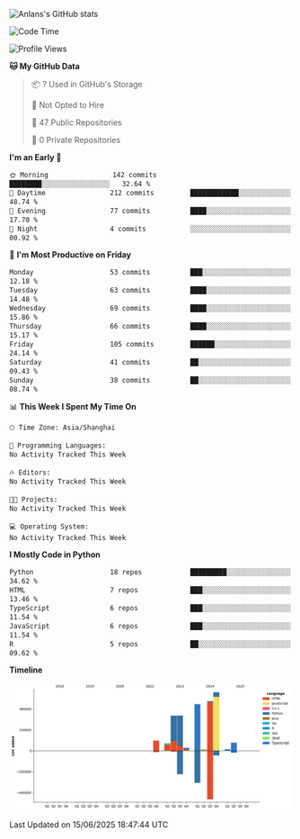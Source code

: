 <!-- ![Anlans's GitHub stats](https://github-readme-stats.vercel.app/api?username=Anlans) -->
![Anlans's GitHub stats](https://github-readme-stats.vercel.app/api?username=Anlans&rank_icon=github)

<!--START_SECTION:waka-->
![Code Time](http://img.shields.io/badge/Code%20Time-0%20secs-blue)

![Profile Views](http://img.shields.io/badge/Profile%20Views-0-blue)

**🐱 My GitHub Data** 

> 📦 ? Used in GitHub's Storage 
 > 
> 🚫 Not Opted to Hire
 > 
> 📜 47 Public Repositories 
 > 
> 🔑 0 Private Repositories 
 > 
**I'm an Early 🐤** 

```text
🌞 Morning                142 commits         ████████░░░░░░░░░░░░░░░░░   32.64 % 
🌆 Daytime                212 commits         ████████████░░░░░░░░░░░░░   48.74 % 
🌃 Evening                77 commits          ████░░░░░░░░░░░░░░░░░░░░░   17.70 % 
🌙 Night                  4 commits           ░░░░░░░░░░░░░░░░░░░░░░░░░   00.92 % 
```
📅 **I'm Most Productive on Friday** 

```text
Monday                   53 commits          ███░░░░░░░░░░░░░░░░░░░░░░   12.18 % 
Tuesday                  63 commits          ████░░░░░░░░░░░░░░░░░░░░░   14.48 % 
Wednesday                69 commits          ████░░░░░░░░░░░░░░░░░░░░░   15.86 % 
Thursday                 66 commits          ████░░░░░░░░░░░░░░░░░░░░░   15.17 % 
Friday                   105 commits         ██████░░░░░░░░░░░░░░░░░░░   24.14 % 
Saturday                 41 commits          ██░░░░░░░░░░░░░░░░░░░░░░░   09.43 % 
Sunday                   38 commits          ██░░░░░░░░░░░░░░░░░░░░░░░   08.74 % 
```


📊 **This Week I Spent My Time On** 

```text
🕑︎ Time Zone: Asia/Shanghai

💬 Programming Languages: 
No Activity Tracked This Week

🔥 Editors: 
No Activity Tracked This Week

🐱‍💻 Projects: 
No Activity Tracked This Week

💻 Operating System: 
No Activity Tracked This Week
```

**I Mostly Code in Python** 

```text
Python                   18 repos            █████████░░░░░░░░░░░░░░░░   34.62 % 
HTML                     7 repos             ███░░░░░░░░░░░░░░░░░░░░░░   13.46 % 
TypeScript               6 repos             ███░░░░░░░░░░░░░░░░░░░░░░   11.54 % 
JavaScript               6 repos             ███░░░░░░░░░░░░░░░░░░░░░░   11.54 % 
R                        5 repos             ██░░░░░░░░░░░░░░░░░░░░░░░   09.62 % 
```



**Timeline**

![Lines of Code chart](https://raw.githubusercontent.com/Anlans/Anlans/main/assets/bar_graph.png)


 Last Updated on 15/06/2025 18:47:44 UTC
<!--END_SECTION:waka-->
